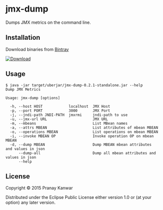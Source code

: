 # jmx-dump

Dumps JMX metrics on the command line.

## Installation

Download binaries from [Bintray](https://bintray.com/r4um/generic/jmx-dump)

[ ![Download](https://api.bintray.com/packages/r4um/generic/jmx-dump/images/download.svg) ](https://bintray.com/r4um/generic/jmx-dump/_latestVersion)

## Usage

```shell
$ java -jar target/uberjar/jmx-dump-0.2.1-standalone.jar --help
Dump JMX Metrics

Usage: jmx-dump [options]

  -h, --host HOST            localhost  JMX Host
  -p, --port PORT            3000       JMX Port
  -j, --jndi-path JNDI-PATH  jmxrmi     jndi-path to use
  -u, --jmx-url URL                     JMX URL
  -m, --mbeans                          List MBean names
  -a, --attrs MBEAN                     List attributes of mbean MBEAN
  -o, --operations MBEAN                List operations on mbean MBEAN
  -i, --invoke MBEAN OP                 Invoke operation OP on mbean MBEAN
  -d, --dump MBEAN                      Dump MBEAN mbean attributes and values in json
      --dump-all                        Dump all mbean attributes and values in json
      --help
```


## License

Copyright © 2015 Pranay Kanwar

Distributed under the Eclipse Public License either version 1.0 or (at
your option) any later version.
